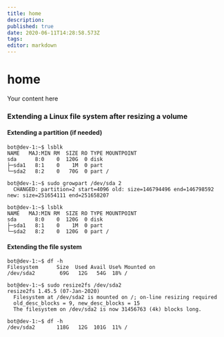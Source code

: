 ```yaml
---
title: home
description: 
published: true
date: 2020-06-11T14:28:58.573Z
tags: 
editor: markdown
---
```


# home
Your content here


### Extending a Linux file system after resizing a volume

#### Extending a partition (if needed)

```
bot@dev-1:~$ lsblk
NAME   MAJ:MIN RM  SIZE RO TYPE MOUNTPOINT
sda      8:0    0  120G  0 disk
├─sda1   8:1    0    1M  0 part
└─sda2   8:2    0   70G  0 part /

bot@dev-1:~$ sudo growpart /dev/sda 2
  CHANGED: partition=2 start=4096 old: size=146794496 end=146798592 new: size=251654111 end=251658207

bot@dev-1:~$ lsblk
NAME   MAJ:MIN RM  SIZE RO TYPE MOUNTPOINT
sda      8:0    0  120G  0 disk
├─sda1   8:1    0    1M  0 part
└─sda2   8:2    0  120G  0 part /
```

#### Extending the file system

```
bot@dev-1:~$ df -h
Filesystem      Size  Used Avail Use% Mounted on
/dev/sda2        69G   12G   54G  18% /

bot@dev-1:~$ sudo resize2fs /dev/sda2
resize2fs 1.45.5 (07-Jan-2020)
  Filesystem at /dev/sda2 is mounted on /; on-line resizing required
  old_desc_blocks = 9, new_desc_blocks = 15
  The filesystem on /dev/sda2 is now 31456763 (4k) blocks long.

bot@dev-1:~$ df -h
/dev/sda2       118G   12G  101G  11% /
```